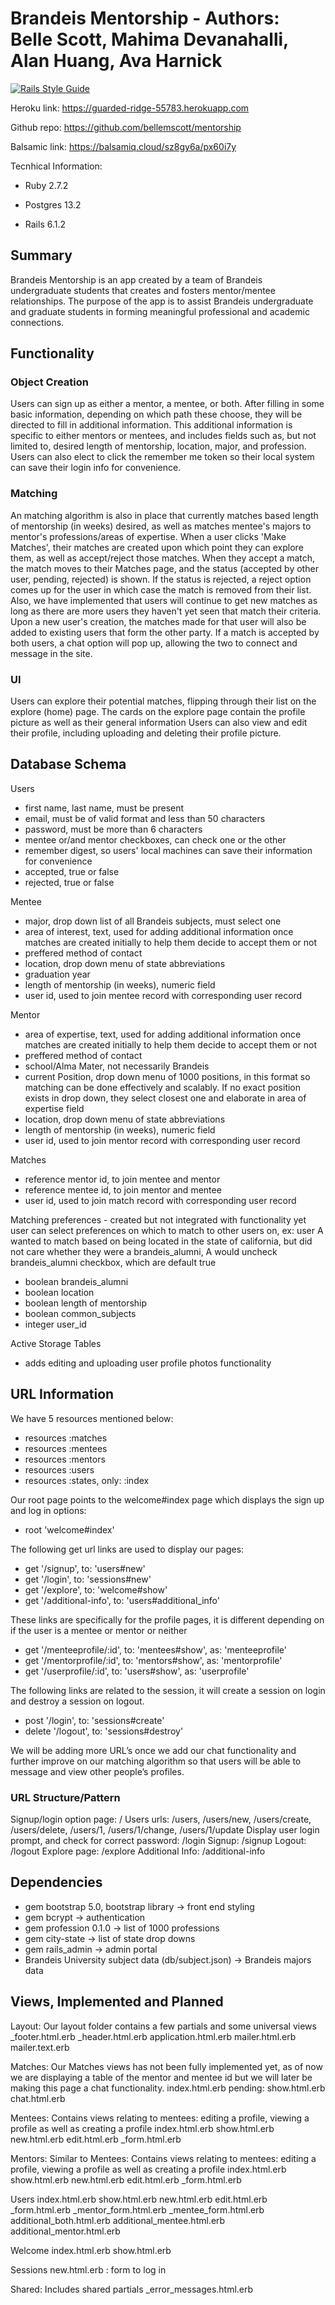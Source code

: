 # Brandeis Mentorship - Authors: Belle Scott, Mahima Devanahalli, Alan Huang, Ava Harnick

[![Rails Style Guide](https://img.shields.io/badge/code_style-rubocop-brightgreen.svg)](https://github.com/rubocop/rubocop-rails)

Heroku link: https://guarded-ridge-55783.herokuapp.com

Github repo: https://github.com/bellemscott/mentorship

Balsamic link: https://balsamiq.cloud/sz8gy6a/px60i7y

Tecnhical Information:

* Ruby 2.7.2

* Postgres 13.2

* Rails 6.1.2

## Summary

Brandeis Mentorship is an app created by a team of Brandeis undergraduate students that creates and fosters mentor/mentee relationships. The purpose of the app is to assist Brandeis undergraduate and graduate students in forming meaningful professional and academic connections. 

## Functionality


### Object Creation
Users can sign up as either a mentor, a mentee, or both. After filling in some basic information, depending on which path these choose, they will be directed to fill in additional information. This additional information is specific to either mentors or mentees, and includes fields such as, but not limited to, desired length of mentorship, location, major, and profession. Users can also elect to click the remember me token so their local system can save their login info for convenience.

### Matching
An matching algorithm is also in place that currently matches based length of mentorship (in weeks) desired, as well as matches mentee's majors to mentor's professions/areas of expertise. When a user clicks 'Make Matches', their matches are created upon which point they can explore them, as well as accept/reject those matches. When they accept a match, the match moves to their Matches page, and the status (accepted by other user, pending, rejected) is shown. If the status is rejected, a reject option comes up for the user in which case the match is removed from their list. Also, we have implemented that users will continue to get new matches as long as there are more users they haven't yet seen that match their criteria. Upon a new user's creation, the matches made for that user will also be added to existing users that form the other party. If a match is accepted by both users, a chat option will pop up, allowing the two to connect and message in the site.

### UI
Users can explore their potential matches, flipping through their list on the explore (home) page. The cards on the explore page contain the profile picture as well as their general information Users can also view and edit their profile, including uploading and deleting their profile picture.

## Database Schema 

Users
* first name, last name, must be present
* email, must be of valid format and less than 50 characters
* password, must be more than 6 characters
* mentee or/and mentor checkboxes, can check one or the other 
* remember digest, so users' local machines can save their information for convenience 
* accepted, true or false
* rejected, true or false

Mentee
* major, drop down list of all Brandeis subjects, must select one
* area of interest, text, used for adding additional information once matches are created initially to help them decide to accept them or not
* preffered method of contact
* location, drop down menu of state abbreviations
* graduation year
* length of mentorship (in weeks), numeric field 
* user id, used to join mentee record with corresponding user record

Mentor
* area of expertise, text, used for adding additional information once matches are created initially to help them decide to accept them or not
* preffered method of contact
* school/Alma Mater, not necessarily Brandeis
* current Position, drop down menu of 1000 positions, in this format so matching can be done effectively and scalably. If no exact position exists in drop down, they select closest one and elaborate in area of expertise field
* location, drop down menu of state abbreviations
* length of mentorship (in weeks), numeric field
* user id, used to join mentor record with corresponding user record

Matches
* reference mentor id, to join mentee and mentor
* reference mentee id, to join mentor and mentee
* user id, used to join match record with corresponding user record

Matching preferences - created but not integrated with functionality yet
user can select preferences on which to match to other users on, ex: user A wanted to match based on being located in the state of california, but did not care whether they were a brandeis_alumni, A would uncheck brandeis_alumni checkbox, which are default true
* boolean brandeis_alumni
* boolean location
* boolean length of mentorship
* boolean common_subjects
* integer user_id

Active Storage Tables
* adds editing and uploading user profile photos functionality 

## URL Information

We have 5 resources mentioned below: 

  * resources :matches
  * resources :mentees
  * resources :mentors
  * resources :users
  * resources :states, only: :index

Our root page points to the welcome#index page which displays the sign up and log in options: 

  * root 'welcome#index'

The following get url links are used to display our pages:

  * get  '/signup',  to: 'users#new'
  * get    '/login',   to: 'sessions#new'
  * get    '/explore',   to: 'welcome#show'
  * get     '/additional-info', to: 'users#additional_info'

These links are specifically for the profile pages, it is different depending on if the user is a mentee or mentor or neither

  * get '/menteeprofile/:id', to: 'mentees#show', as: 'menteeprofile'
  * get '/mentorprofile/:id', to: 'mentors#show', as: 'mentorprofile'
  * get '/userprofile/:id', to: 'users#show', as: 'userprofile'

The following links are related to the session, it will create a session on login and destroy a session on logout. 

  * post   '/login',   to: 'sessions#create'
  * delete '/logout',  to: 'sessions#destroy'

We will be adding more URL’s once we add our chat functionality and further improve on our matching algorithm so that users will be able to message and view other people’s profiles.

### URL Structure/Pattern
Signup/login option page: /
Users urls: /users, /users/new, /users/create, /users/delete, /users/1, /users/1/change, /users/1/update
Display user login prompt, and check for correct password: /login
Signup: /signup
Logout: /logout
Explore page: /explore
Additional Info: /additional-info

## Dependencies

* gem bootstrap 5.0, bootstrap library -> front end styling
* gem bcrypt -> authentication
* gem profession 0.1.0 -> list of 1000 professions
* gem city-state -> list of state drop downs
* gem rails_admin -> admin portal
* Brandeis University subject data (db/subject.json) -> Brandeis majors data

## Views, Implemented and Planned

Layout: Our layout folder contains a few partials and some universal views
	_footer.html.erb
	_header.html.erb
	application.html.erb
	mailer.html.erb
	mailer.text.erb

Matches: Our Matches views has not been fully implemented yet, as of now we are displaying a table of the mentor and mentee id but we will later be making this page a chat
functionality.
	index.html.erb
	pending: show.html.erb
			chat.html.erb

Mentees: Contains views relating to mentees: editing a profile, viewing a profile as well as creating a profile 
	index.html.erb
	show.html.erb
	new.html.erb
	edit.html.erb
	_form.html.erb

Mentors: Similar to Mentees: Contains views relating to mentees: editing a profile, viewing a profile as well as creating a profile 
	index.html.erb
	show.html.erb
	new.html.erb
	edit.html.erb
	_form.html.erb

Users 
	index.html.erb
	show.html.erb
	new.html.erb
	edit.html.erb
	_form.html.erb
	_mentor_form.html.erb
	_mentee_form.html.erb
	additional_both.html.erb
	additional_mentee.html.erb
	additional_mentor.html.erb
	
Welcome 
	index.html.erb
	show.html.erb

Sessions
	new.html.erb : form to log in 

Shared: Includes shared partials
	_error_messages.html.erb
